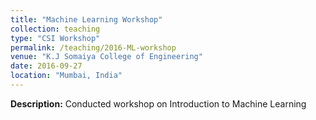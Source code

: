 ```yaml
---
title: "Machine Learning Workshop"
collection: teaching
type: "CSI Workshop"
permalink: /teaching/2016-ML-workshop
venue: "K.J Somaiya College of Engineering"
date: 2016-09-27
location: "Mumbai, India"
---
```

 <b>Description:</b> Conducted workshop on Introduction to Machine Learning